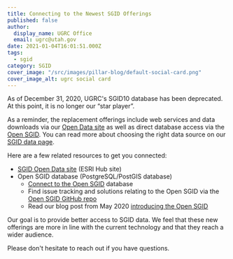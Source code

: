 ```yaml
---
title: Connecting to the Newest SGID Offerings
published: false
author:
  display_name: UGRC Office
  email: ugrc@utah.gov
date: 2021-01-04T16:01:51.000Z
tags:
  - sgid
category: SGID
cover_image: "/src/images/pillar-blog/default-social-card.png"
cover_image_alt: ugrc social card
---
```


As of December 31, 2020, UGRC's SGID10 database has been deprecated. At this point, it is no longer our “star player”.

As a reminder, the replacement offerings include web services and data downloads via our [Open Data site](https://opendata.gis.utah.gov/) as well as direct database access via the [Open SGID](/documentation/sgid/open-sgid). You can read more about choosing the right data source on our [SGID data page](/products/sgid).

Here are a few related resources to get you connected:

- [SGID Open Data site](https://opendata.gis.utah.gov/) (ESRI Hub site)
- Open SGID database (PostgreSQL/PostGIS database)
  - [Connect to the Open SGID](/documentation/sgid/open-sgid) database
  - Find issue tracking and solutions relating to the Open SGID via the [Open SGID GitHub repo](https://github.com/agrc/open-sgid)
  - Read our blog post from May 2020 [introducing the Open SGID](/blog/2020-05-04-introducing-open-sgid)

Our goal is to provide better access to SGID data. We feel that these new offerings are more in line with the current technology and that they reach a wider audience.

Please don't hesitate to reach out if you have questions.
